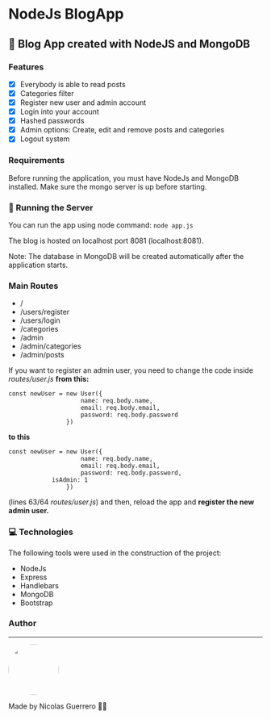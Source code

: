 # NodeJs BlogApp
## 💚 Blog App created with NodeJS and MongoDB

<!-- <h4 align="center"> 
	🚧  NodeJs BlogApp - Under development...  🚧
</h4> -->

### Features
- [x] Everybody is able to read posts
- [x] Categories filter
- [x] Register new user and admin account
- [x] Login into your account
- [x] Hashed passwords
- [x] Admin options: Create, edit and remove posts and categories 
- [x] Logout system

### Requirements

Before running the application, you must have NodeJs and MongoDB installed. 
Make sure the mongo server is up before starting.

### 🎲 Running the Server

You can run the app using node command:
````node app.js````

The blog is hosted on localhost port 8081 (localhost:8081).

Note: The database in MongoDB will be created automatically after the application starts.

### Main Routes
<!--ts-->
   * /
   * /users/register 
   * /users/login
   * /categories
   * /admin
   * /admin/categories
   * /admin/posts
<!--te-->

If you want to register an admin user, you need to change the code inside *routes/user.js* **from this:**
````
const newUser = new User({
                    name: req.body.name,
                    email: req.body.email,
                    password: req.body.password
                })
````
**to this**
````
const newUser = new User({
                    name: req.body.name,
                    email: req.body.email,
                    password: req.body.password,
		    isAdmin: 1
                })
````
(lines 63/64 *routes/user.js*)
and then, reload the app and **register the new admin user.**

### 💻 Technologies

The following tools were used in the construction of the project:

- NodeJs
- Express
- Handlebars
- MongoDB
- Bootstrap

### Author
---

 <img style="border-radius: 50%;" src="https://github.com/nicolasgandrade.png" width="100px;" alt=""/>

Made by Nicolas Guerrero 👋🏽 
